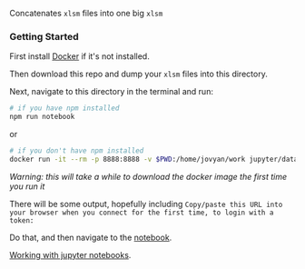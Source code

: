 Concatenates `xlsm` files into one big `xlsm`

### Getting Started

First install [Docker](https://www.docker.com/docker-mac) if it's not installed.

Then download this repo and dump your `xlsm` files into this directory.

Next, navigate to this directory in the terminal and run:

```bash
# if you have npm installed
npm run notebook
```

or

```bash
# if you don't have npm installed
docker run -it --rm -p 8888:8888 -v $PWD:/home/jovyan/work jupyter/datascience-notebook
```

_Warning: this will take a while to download the docker image the first time you run it_

There will be some output, hopefully including `Copy/paste this URL into your browser when you connect for the first time, to login with a token:`

Do that, and then navigate to the [notebook](http://localhost:8888/notebooks/work/concat_excel.ipynb).

[Working with jupyter notebooks](https://jupyter-notebook.readthedocs.io/en/stable/examples/Notebook/Notebook%20Basics.html).
